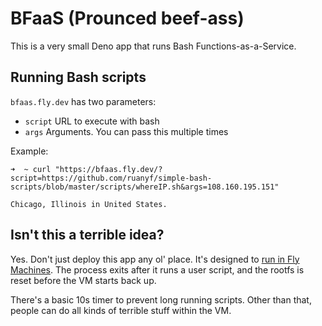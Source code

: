 # BFaaS (Prounced beef-ass)

This is a very small Deno app that runs Bash Functions-as-a-Service.

## Running Bash scripts

`bfaas.fly.dev` has two parameters:

* `script` URL to execute with bash
* `args` Arguments. You can pass this multiple times

Example: 

```
➜  ~ curl "https://bfaas.fly.dev/?script=https://github.com/ruanyf/simple-bash-scripts/blob/master/scripts/whereIP.sh&args=108.160.195.151"

Chicago, Illinois in United States.
```

## Isn't this a terrible idea?

Yes. Don't just deploy this app any ol' place. It's designed to [run in Fly Machines](https://fly.io/docs/reference/machines/). The process exits after it runs a user script, and the rootfs is reset before the VM starts back up.

There's a basic 10s timer to prevent long running scripts. Other than that, people can do all kinds of terrible stuff within the VM.